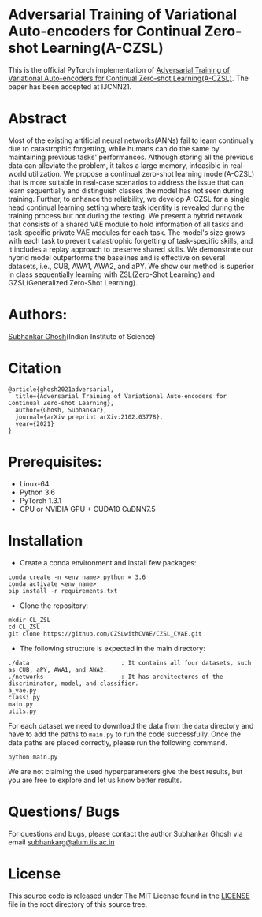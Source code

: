 # Adversarial Training of Variational Auto-encoders for Continual Zero-shot Learning(A-CZSL)
This is the official PyTorch implementation of [Adversarial Training of Variational Auto-encoders for Continual Zero-shot Learning(A-CZSL)](https://arxiv.org/abs/2102.03778). The paper has been accepted at IJCNN21.
# Abstract 
Most of the existing artificial neural networks(ANNs) fail to learn continually due to catastrophic forgetting, while humans can do the same by maintaining previous tasks' performances. Although storing all the previous data can alleviate the problem, it takes a large memory, infeasible in real-world utilization. We propose a continual zero-shot learning model(A-CZSL) that is more suitable in real-case scenarios to address the issue that can learn sequentially and distinguish classes the model has not seen during training. Further, to enhance the reliability, we develop A-CZSL for a single head continual learning setting where task identity is revealed during the training
process but not during the testing. We present a hybrid network that consists of a shared VAE module to hold information of all tasks and task-specific private VAE modules for each task. The model's size grows with each task to prevent catastrophic forgetting of task-specific skills, and it includes a replay approach to preserve shared skills. We demonstrate our hybrid model outperforms the baselines and is effective on several datasets, i.e., CUB, AWA1, AWA2, and aPY. We show our method is superior in class sequentially learning with ZSL(Zero-Shot Learning) and GZSL(Generalized Zero-Shot Learning).

# Authors:
[Subhankar Ghosh](https://scholar.google.com/citations?user=1Q73N6IAAAAJ&hl=en)(Indian Institute of Science)
# Citation
```
@article{ghosh2021adversarial,
  title={Adversarial Training of Variational Auto-encoders for Continual Zero-shot Learning},
  author={Ghosh, Subhankar},
  journal={arXiv preprint arXiv:2102.03778},
  year={2021}
}
```
# Prerequisites:
- Linux-64
- Python 3.6
- PyTorch 1.3.1
- CPU or NVIDIA GPU + CUDA10 CuDNN7.5

# Installation
- Create a conda environment and install few packages:
 ```
conda create -n <env name> python = 3.6
conda activate <env name>
pip install -r requirements.txt
```
- Clone the repository:
 ```
mkdir CL_ZSL
cd CL_ZSL
git clone https://github.com/CZSLwithCVAE/CZSL_CVAE.git
```
- The following structure is expected in the main directory:
 ```
./data                          : It contains all four datasets, such as CUB, aPY, AWA1, and AWA2.
./networks                      : It has architectures of the discriminator, model, and classifier.
a_vae.py                        
classi.py
main.py
utils.py
```
For each dataset we need to download the data from the `data` directory and have to add the paths to `main.py` to run the code successfully.
Once the data paths are placed correctly, please run the following command.
```
python main.py
```

We are not claiming the used hyperparameters give the best results, but you are free to explore and let us know better results. 
# Questions/ Bugs
For questions and bugs, please contact the author Subhankar Ghosh via email [subhankarg@alum.iis.ac.in](subhankarg@alum.iis.ac.in)
# License
This source code is released under The MIT License found in the [LICENSE](https://github.com/CZSLwithCVAE/CZSL_CVAE/blob/main/LICENSE) file in the root directory of this source tree.
